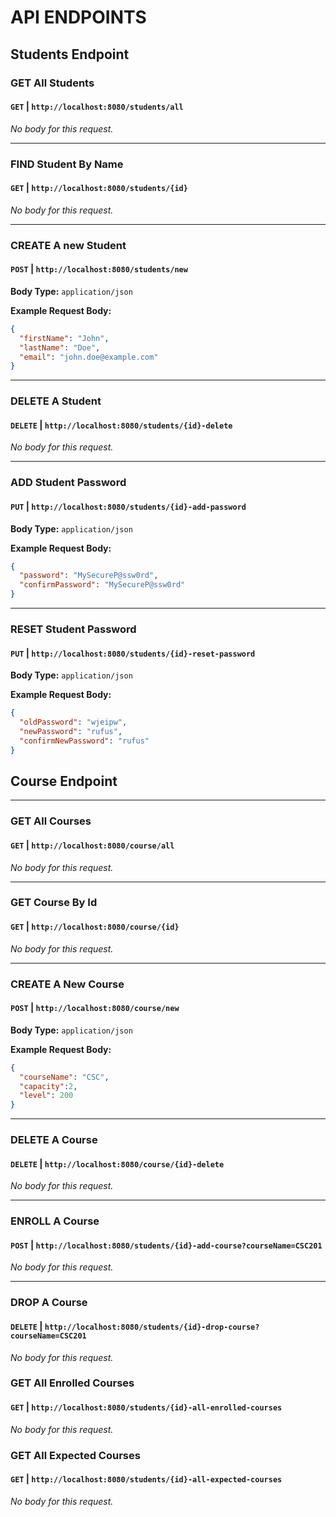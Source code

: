 # API ENDPOINTS

## Students Endpoint
### GET All Students
#### `GET` | `http://localhost:8080/students/all`

_No body for this request._

---

### FIND Student By Name
#### `GET` | `http://localhost:8080/students/{id}`

_No body for this request._

---

### CREATE A new Student
#### `POST` | `http://localhost:8080/students/new`

**Body Type:** `application/json`

**Example Request Body:**
```json
{
  "firstName": "John",
  "lastName": "Doe",
  "email": "john.doe@example.com"
}
```

---

### DELETE A Student
#### `DELETE` | `http://localhost:8080/students/{id}-delete`

_No body for this request._

---

### ADD Student Password
#### `PUT` | `http://localhost:8080/students/{id}-add-password`

**Body Type:** `application/json`

**Example Request Body:**
```json
{
  "password": "MySecureP@ssw0rd",
  "confirmPassword": "MySecureP@ssw0rd"
}
```

---

### RESET Student Password
#### `PUT` | `http://localhost:8080/students/{id}-reset-password`

**Body Type:** `application/json`

**Example Request Body:**
```json
{
  "oldPassword": "wjeipw",
  "newPassword": "rufus",
  "confirmNewPassword": "rufus"
}
```

## Course Endpoint

---

### GET All Courses
#### `GET` | `http://localhost:8080/course/all`

_No body for this request._

---

### GET Course By Id
#### `GET` | `http://localhost:8080/course/{id}`

_No body for this request._

---

### CREATE A New Course
#### `POST` | `http://localhost:8080/course/new`

**Body Type:** `application/json`

**Example Request Body:**
```json
{
  "courseName": "CSC",
  "capacity":2,
  "level": 200
}
```

---

### DELETE A Course
#### `DELETE` | `http://localhost:8080/course/{id}-delete`

_No body for this request._

---

### ENROLL A Course
#### `POST` | `http://localhost:8080/students/{id}-add-course?courseName=CSC201`

_No body for this request._

---

### DROP A Course
#### `DELETE` | `http://localhost:8080/students/{id}-drop-course?courseName=CSC201`

_No body for this request._


### GET All Enrolled Courses
#### `GET` | `http://localhost:8080/students/{id}-all-enrolled-courses`

_No body for this request._

### GET All Expected Courses
#### `GET` | `http://localhost:8080/students/{id}-all-expected-courses`

_No body for this request._
